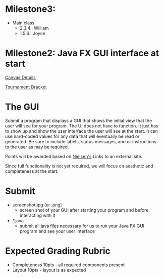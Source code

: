 # Milestone3: 
* Main class
  * 2.3.4.: William 
  * 1.5.6.: Joyce
  
# Milestone2: Java FX GUI interface at start 

[Canvas Details](https://canvas.wisc.edu/courses/91820/assignments/264922)

[Tournament Bracket](https://canvas.wisc.edu/courses/91820/pages/program-design-problem-statement-tournament-bracket)

# The GUI
Submit a program that displays a GUI that shows the initial view that the user will see for your program.
The UI does not have to function.  It just has to show up and show the user interface the user will see at the start.  It can use hard-coded values for any data that will eventually be read or generated.   Be sure to include labels, status messages, and or instructions to the user as may be required.

Points will be awarded based on [Nielsen's](https://www.nngroup.com/articles/ten-usability-heuristics/) Links to an external site.  

Since full functionality is not yet required, we will focus on aesthetic and completeness at the start.

# Submit
* screenshot.jpg (or .png) 
  * screen shot of your GUI after starting your program and before interacting with it
* *.java 
  * submit all java files necessary for us to run your Java FX GUI program and see your user interface

# Expected Grading Rubric
* Completeness 10pts - all required components present
* Layout 10pts - layout is as expected
